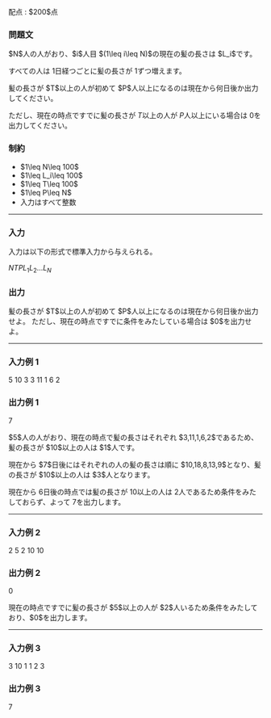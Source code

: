 
<div>

<span>

<span>

<p>
配点 : $200$点
</p>

<div>

<section>

### **問題文**

<p>
$N$人の人がおり、$i$人目 $(1\leq i\leq N)$の現在の髪の長さは $L_i$です。

すべての人は $1$日経つごとに髪の長さが $1$ずつ増えます。
</p>

<p>
髪の長さが $T$以上の人が初めて $P$人以上になるのは現在から何日後か出力してください。

ただし、現在の時点ですでに髪の長さが $T$以上の人が $P$人以上にいる場合は $0$を出力してください。
</p>

</section>

</div>

<div>

<section>

### **制約**

<ul>

<li>
$1\leq N\leq 100$
</li>

<li>
$1\leq L_i\leq 100$
</li>

<li>
$1\leq T\leq 100$
</li>

<li>
$1\leq P\leq N$
</li>

<li>
入力はすべて整数
</li>

</ul>

</section>

</div>

---

<div>

<div>

<section>

### **入力**

<p>
入力は以下の形式で標準入力から与えられる。
</p>

<div>

$N$$T$$P$$L_1$$L_2$$\ldots$$L_N$
</div>

</section>

</div>

<div>

<section>

### **出力**

<p>
髪の長さが $T$以上の人が初めて $P$人以上になるのは現在から何日後か出力せよ。
ただし、現在の時点ですでに条件をみたしている場合は $0$を出力せよ。
</p>

</section>

</div>

</div>

---

<div>

<section>

### **入力例 1**

<div>

5 10 3
3 11 1 6 2

</div>

</section>

</div>

<div>

<section>

### **出力例 1**

<div>

7

</div>

<p>
$5$人の人がおり、現在の時点で髪の長さはそれぞれ $3,11,1,6,2$であるため、髪の長さが $10$以上の人は $1$人です。
</p>

<p>
現在から $7$日後にはそれぞれの人の髪の長さは順に $10,18,8,13,9$となり、髪の長さが $10$以上の人は $3$人となります。

現在から $6$日後の時点では髪の長さが $10$以上の人は $2$人であるため条件をみたしておらず、よって $7$を出力します。
</p>

</section>

</div>

---

<div>

<section>

### **入力例 2**

<div>

2 5 2
10 10

</div>

</section>

</div>

<div>

<section>

### **出力例 2**

<div>

0

</div>

<p>
現在の時点ですでに髪の長さが $5$以上の人が $2$人いるため条件をみたしており、$0$を出力します。
</p>

</section>

</div>

---

<div>

<section>

### **入力例 3**

<div>

3 10 1
1 2 3

</div>

</section>

</div>

<div>

<section>

### **出力例 3**

<div>

7

</div>

</section>

</div>

</span>

</span>

</div>
